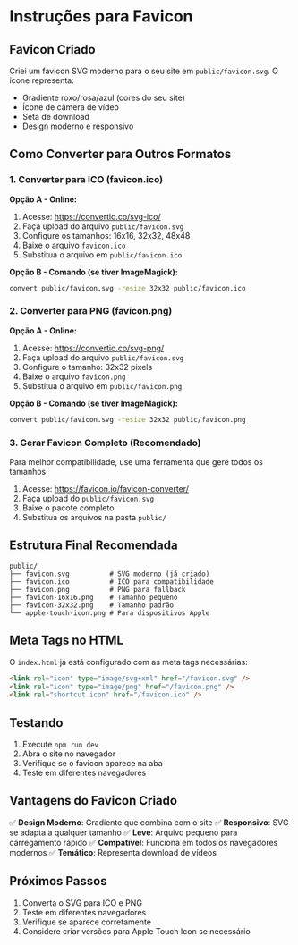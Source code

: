 # Instruções para Favicon

## Favicon Criado

Criei um favicon SVG moderno para o seu site em `public/favicon.svg`. O ícone representa:
- Gradiente roxo/rosa/azul (cores do seu site)
- Ícone de câmera de vídeo
- Seta de download
- Design moderno e responsivo

## Como Converter para Outros Formatos

### 1. Converter para ICO (favicon.ico)

**Opção A - Online:**
1. Acesse: https://convertio.co/svg-ico/
2. Faça upload do arquivo `public/favicon.svg`
3. Configure os tamanhos: 16x16, 32x32, 48x48
4. Baixe o arquivo `favicon.ico`
5. Substitua o arquivo em `public/favicon.ico`

**Opção B - Comando (se tiver ImageMagick):**
```bash
convert public/favicon.svg -resize 32x32 public/favicon.ico
```

### 2. Converter para PNG (favicon.png)

**Opção A - Online:**
1. Acesse: https://convertio.co/svg-png/
2. Faça upload do arquivo `public/favicon.svg`
3. Configure o tamanho: 32x32 pixels
4. Baixe o arquivo `favicon.png`
5. Substitua o arquivo em `public/favicon.png`

**Opção B - Comando (se tiver ImageMagick):**
```bash
convert public/favicon.svg -resize 32x32 public/favicon.png
```

### 3. Gerar Favicon Completo (Recomendado)

Para melhor compatibilidade, use uma ferramenta que gere todos os tamanhos:

1. Acesse: https://favicon.io/favicon-converter/
2. Faça upload do `public/favicon.svg`
3. Baixe o pacote completo
4. Substitua os arquivos na pasta `public/`

## Estrutura Final Recomendada

```
public/
├── favicon.svg          # SVG moderno (já criado)
├── favicon.ico          # ICO para compatibilidade
├── favicon.png          # PNG para fallback
├── favicon-16x16.png    # Tamanho pequeno
├── favicon-32x32.png    # Tamanho padrão
└── apple-touch-icon.png # Para dispositivos Apple
```

## Meta Tags no HTML

O `index.html` já está configurado com as meta tags necessárias:

```html
<link rel="icon" type="image/svg+xml" href="/favicon.svg" />
<link rel="icon" type="image/png" href="/favicon.png" />
<link rel="shortcut icon" href="/favicon.ico" />
```

## Testando

1. Execute `npm run dev`
2. Abra o site no navegador
3. Verifique se o favicon aparece na aba
4. Teste em diferentes navegadores

## Vantagens do Favicon Criado

✅ **Design Moderno**: Gradiente que combina com o site
✅ **Responsivo**: SVG se adapta a qualquer tamanho
✅ **Leve**: Arquivo pequeno para carregamento rápido
✅ **Compatível**: Funciona em todos os navegadores modernos
✅ **Temático**: Representa download de vídeos

## Próximos Passos

1. Converta o SVG para ICO e PNG
2. Teste em diferentes navegadores
3. Verifique se aparece corretamente
4. Considere criar versões para Apple Touch Icon se necessário 